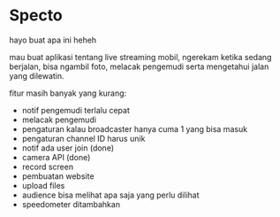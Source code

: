 ﻿# Specto
hayo buat apa ini heheh

mau buat aplikasi tentang live streaming mobil, ngerekam ketika sedang berjalan, bisa ngambil foto, melacak pengemudi serta mengetahui jalan yang dilewatin.

fitur masih banyak yang kurang: 
- notif pengemudi terlalu cepat
- melacak pengemudi
- pengaturan kalau broadcaster hanya cuma 1 yang bisa masuk
- pengaturan channel ID harus unik
- notif ada user join (done)
- camera API (done)
- record screen
- pembuatan website
- upload files
- audience bisa melihat apa saja yang perlu dilihat
- speedometer ditambahkan
